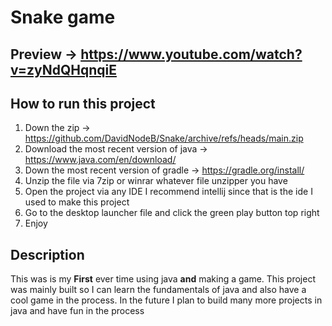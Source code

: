 # Snake game
## Preview -> https://www.youtube.com/watch?v=zyNdQHqnqiE
## How to run this project
1. Down the zip -> https://github.com/DavidNodeB/Snake/archive/refs/heads/main.zip
2. Download the most recent version of java -> https://www.java.com/en/download/
3. Down the most recent version of gradle -> https://gradle.org/install/
4. Unzip the file via 7zip or winrar whatever file unzipper you have
5. Open the project via any IDE I recommend intellij since that is the ide I used to make this project
6. Go to the desktop launcher file and click the green play button top right
7. Enjoy
## Description
<p>This was is my <b>First</b> ever time using java <b>and</b> making a game. This project was mainly built so I can learn the fundamentals of java and also have a cool game in the process. In the future I plan to build many more projects in java and have fun in the process</p>
